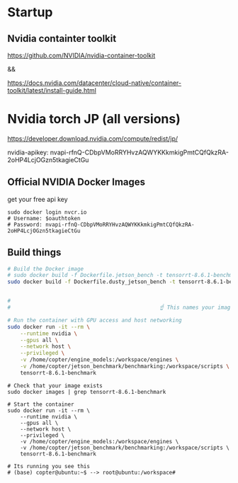 # Startup

## Nvidia containter toolkit 
https://github.com/NVIDIA/nvidia-container-toolkit

&&

https://docs.nvidia.com/datacenter/cloud-native/container-toolkit/latest/install-guide.html


# Nvidia torch JP (all versions)
https://developer.download.nvidia.com/compute/redist/jp/

nvidia-apikey: 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

## Official NVIDIA Docker Images
get your free api key

```
sudo docker login nvcr.io
# Username: $oauthtoken
# Password: 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
```

## Build things

``` bash
# Build the Docker image
# sudo docker build -f Dockerfile.jetson_bench -t tensorrt-8.6.1-benchmark .
sudo docker build -f Dockerfile.dusty_jetson_bench -t tensorrt-8.6.1-benchmark .


#            
#                                               ☝️ This names your image "tensorrt-8.6.1-benchmark"

# Run the container with GPU access and host networking
sudo docker run -it --rm \
    --runtime nvidia \
    --gpus all \
    --network host \
    --privileged \
    -v /home/copter/engine_models:/workspace/engines \
    -v /home/copter/jetson_benchmark/benchmarking:/workspace/scripts \
    tensorrt-8.6.1-benchmark
```


```
# Check that your image exists
sudo docker images | grep tensorrt-8.6.1-benchmark

# Start the container
sudo docker run -it --rm \
    --runtime nvidia \
    --gpus all \
    --network host \
    --privileged \
    -v /home/copter/engine_models:/workspace/engines \
    -v /home/copter/jetson_benchmark/benchmarking:/workspace/scripts \
    tensorrt-8.6.1-benchmark

# Its running you see this
# (base) copter@ubuntu:~$ --> root@ubuntu:/workspace#
```